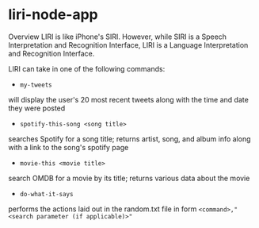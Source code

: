 # liri-node-app
Overview
LIRI is like iPhone's SIRI. However, while SIRI is a Speech Interpretation and Recognition Interface, LIRI is a Language Interpretation and Recognition Interface.

LIRI can take in one of the following commands:
* `my-tweets`

will display the user's 20 most recent tweets along with the time and date they were posted

* `spotify-this-song <song title>`

searches Spotify for a song title; returns artist, song, and album info along with a link to the song's spotify page

* `movie-this <movie title>`

search OMDB for a movie by its title; returns various data about the movie

* `do-what-it-says`

performs the actions laid out in the random.txt file in form `<command>,"<search parameter (if applicable)>"`
